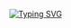 [![Typing SVG](https://readme-typing-svg.demolab.com?font=Ubuntu&weight=700&duration=4000&pause=1000&color=368FF7&center=true&vCenter=true&width=435&lines=Hi%2C+im+Rotstein%2C+a+computercience+student;and+a+Minecraft+enthusiast;I+learned+HTML%2C+CSS%2C+Java%2C+C%2B%2B+and+C%23)](https://git.io/typing-svg)
<!--
**Rotstein007/Rotstein007** is a ✨ _special_ ✨ repository because its `README.md` (this file) appears on your GitHub profile.

Here are some ideas to get you started:

- 🔭 I’m currently working on ...
- 🌱 I’m currently learning ...
- 👯 I’m looking to collaborate on ...
- 🤔 I’m looking for help with ...
- 💬 Ask me about ...
- 📫 How to reach me: ...
- 😄 Pronouns: ...
- ⚡ Fun fact: ...
-->
